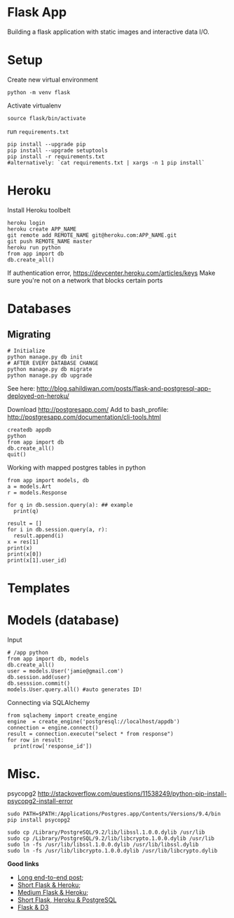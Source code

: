 # Flask App 

Building a flask application with static images and interactive data I/O.

# Setup 
Create new virtual environment
``` 
python -m venv flask
```

Activate virtualenv
```
source flask/bin/activate
```

run `requirements.txt`
```
pip install --upgrade pip
pip install --upgrade setuptools
pip install -r requirements.txt 
#alternatively: `cat requirements.txt | xargs -n 1 pip install`
```
# Heroku
Install Heroku toolbelt
```
heroku login
heroku create APP_NAME
git remote add REMOTE_NAME git@heroku.com:APP_NAME.git
git push REMOTE_NAME master
heroku run python
from app import db
db.create_all()
```
If authentication error, https://devcenter.heroku.com/articles/keys
Make sure you're not on a network that blocks certain ports

# Databases
## Migrating
```
# Initialize
python manage.py db init
# AFTER EVERY DATABASE CHANGE
python manage.py db migrate
python manage.py db upgrade
```
See here: http://blog.sahildiwan.com/posts/flask-and-postgresql-app-deployed-on-heroku/

Download http://postgresapp.com/
Add to bash_profile: http://postgresapp.com/documentation/cli-tools.html
```
createdb appdb
python
from app import db
db.create_all()
quit()
```

Working with mapped postgres tables in python
```
from app import models, db
a = models.Art
r = models.Response

for q in db.session.query(a): ## example
  print(q)
  
result = []
for i in db.session.query(a, r):
  result.append(i)
x = res[1]
print(x)
print(x[0])
print(x[1].user_id)
```


# Templates

# Models (database)

Input
```
# /app python
from app import db, models
db.create_all()
user = models.User('jamie@gmail.com')
db.session.add(user)
db.sesssion.commit()
models.User.query.all() #auto generates ID!
```

Connecting via SQLAlchemy
```
from sqlachemy import create_engine
engine  = create_engine('postgresql://localhost/appdb')
connection = engine.connect()
result = connection.execute("select * from response")
for row in result:
  print(row['response_id'])
```

# Misc.

psycopg2
http://stackoverflow.com/questions/11538249/python-pip-install-psycopg2-install-error
```
sudo PATH=$PATH:/Applications/Postgres.app/Contents/Versions/9.4/bin pip install psycopg2
```
```
sudo cp /Library/PostgreSQL/9.2/lib/libssl.1.0.0.dylib /usr/lib
sudo cp /Library/PostgreSQL/9.2/lib/libcrypto.1.0.0.dylib /usr/lib
sudo ln -fs /usr/lib/libssl.1.0.0.dylib /usr/lib/libssl.dylib
sudo ln -fs /usr/lib/libcrypto.1.0.0.dylib /usr/lib/libcrypto.dylib
```

**Good links**

- [Long end-to-end post](http://blog.miguelgrinberg.com/post/the-flask-mega-tutorial-part-iv-database);
- [Short Flask & Heroku](http://blog.sahildiwan.com/posts/flask-and-postgresql-app-deployed-on-heroku/);
- [Medium Flask & Heroku](https://realpython.com/blog/python/flask-by-example-part-1-project-setup/);
- [Short Flask, Heroku & PostgreSQL](http://blog.y3xz.com/blog/2012/08/16/flask-and-postgresql-on-heroku)
- [Flask & D3](https://github.com/cranmer/flask-d3-hello-world/blob/master/__init__.py)

